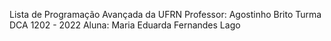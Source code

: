 Lista de Programação Avançada da UFRN
Professor: Agostinho Brito
Turma DCA 1202 - 2022
Aluna: Maria Eduarda Fernandes Lago